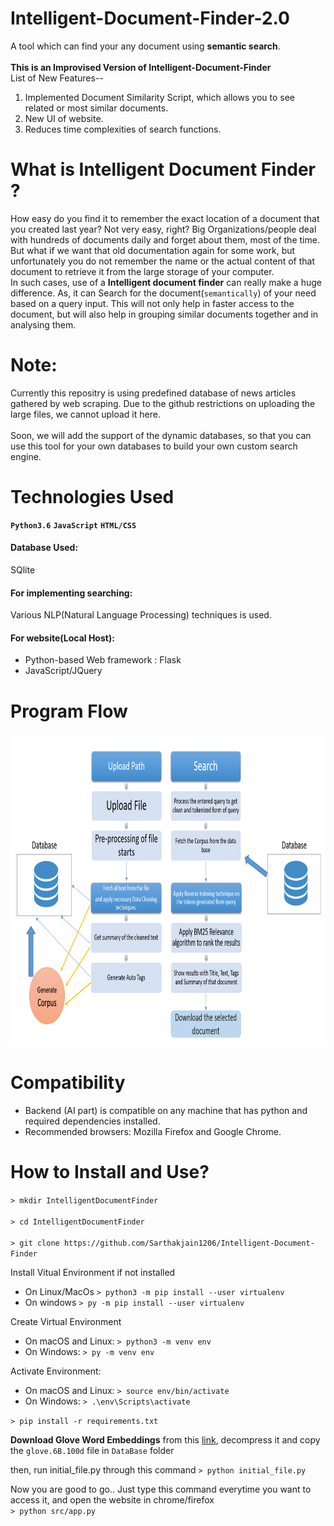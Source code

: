 # Intelligent-Document-Finder-2.0
A tool which can find your any document using **semantic search**.
<br><br>
**This is an Improvised Version of Intelligent-Document-Finder**
<br>
List of New Features--
1. Implemented Document Similarity Script, which allows you to see related or most similar documents.
2. New UI of website.
3. Reduces time complexities of search functions.

# What is Intelligent Document Finder ?
How easy do you find it to remember the exact location of a document that you created last year? Not very easy, right? Big Organizations/people deal with hundreds of documents daily and forget about them, most of the time.
<br>
But what if we want that old documentation again for some work, but unfortunately you do not remember the name or the actual content of that document to retrieve it from the large storage of your computer.
<br>
In such cases, use of a __Intelligent document finder__ can really make a huge difference. As, it can Search for the document(```semantically```) of your need based on a query input. This will not only help in faster access to the document, but will also help in grouping similar documents together and in analysing them.
<br>
# Note: 
Currently this repositry is using predefined database of news articles gathered by web scraping. Due to the github restrictions on uploading the large files, we cannot upload it here. 
<br><br>
Soon, we will add the support of the dynamic databases, so that you can use this tool for your own databases to build your own custom search engine.
<br>
# Technologies Used
**```Python3.6```**
__```JavaScript```__
__```HTML/CSS```__
<br>
<h4>Database Used:</h4>
 SQlite
<br>
<h4>For implementing searching:</h4>
 Various NLP(Natural Language Processing) techniques is used.
<br>
<h4>For website(Local Host):</h4>

- Python-based Web framework : Flask
- JavaScript/JQuery

# Program Flow
<img src="https://github.com/Sarthakjain1206/Intelligent-Document-Finder/blob/master/Flowchart.png" alt="Trulli" width="700" height="500">

# Compatibility
- Backend (AI part) is compatible on any machine that has python and required dependencies installed.
- Recommended browsers: Mozilla Firefox and Google Chrome.

# How to Install and Use?

```> mkdir IntelligentDocumentFinder```
<br>
<br>
```> cd IntelligentDocumentFinder```
<br>
<br>
```> git clone https://github.com/Sarthakjain1206/Intelligent-Document-Finder```
<br>

Install Vitual Environment if not installed
<br>
- On Linux/MacOs
```> python3 -m pip install --user virtualenv```
- On windows
```> py -m pip install --user virtualenv```

Create Virtual Environment
- On macOS and Linux:
```> python3 -m venv env```
- On Windows:
```> py -m venv env```

Activate Environment:
- On macOS and Linux:
```> source env/bin/activate```
- On Windows:
```> .\env\Scripts\activate```

```> pip install -r requirements.txt```

__Download Glove Word Embeddings__ from this [link](https://www.kaggle.com/terenceliu4444/glove6b100dtxt), decompress it and copy the ```glove.6B.100d``` file in ```DataBase``` folder

then, 
run initial_file.py through this command
```> python initial_file.py```

Now you are good to go.. Just type this command everytime you want to access it, and open the website in chrome/firefox
<br>
```> python src/app.py```

